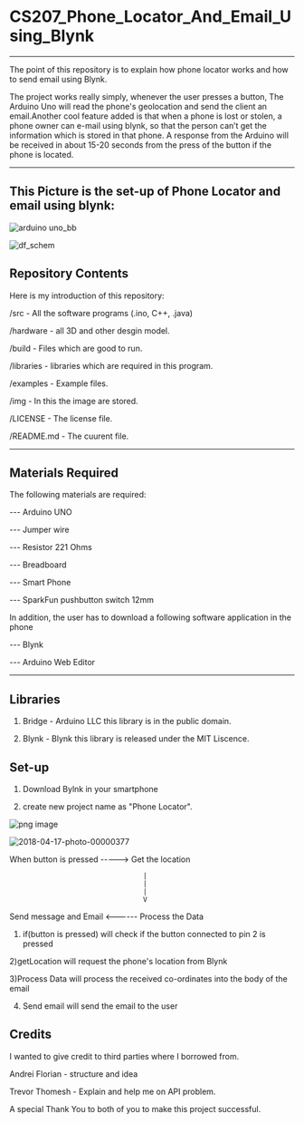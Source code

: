# CS207_Phone_Locator_And_Email_Using_Blynk
--------------------------------------------

The point of this repository is to explain how phone locator works and how to send email using Blynk. 

The project works really simply, whenever the user presses a button, The Arduino Uno will read the phone's geolocation and send the client an email.Another cool feature added  is that when a phone is lost or stolen, a phone owner can e-mail using blynk, so that the person can’t get the information which is stored in that phone. A response from the Arduino will be received in about 15-20 seconds from the press of the button if the phone is located.

**********************************************************************************************************************
This Picture is the set-up of Phone Locator and email using blynk:
----------------------------------------------------------------

![arduino uno_bb](https://user-images.githubusercontent.com/37346950/38885793-5c0b9f6e-4231-11e8-954d-40c0fafb2bed.jpg)



![df_schem](https://user-images.githubusercontent.com/37346950/38888536-27bc5b24-4239-11e8-9809-7a40fa1485b8.jpg)

















Repository Contents
--------------------
Here is my introduction  of this repository:

/src - All the software programs (.ino, C++, .java)

/hardware -  all 3D and other desgin model.

/build - Files which are good to run.

/libraries - libraries which are required in this program.

/examples - Example files.

/img - In this the image are stored. 

/LICENSE - The license file.

/README.md - The cuurent file.

***********************************************************************************************************************

Materials Required
-------------------

The following materials are required:

--- Arduino UNO 

--- Jumper wire 

--- Resistor 221 Ohms

--- Breadboard

--- Smart Phone 

--- SparkFun pushbutton switch 12mm

In addition, the user has to download a following software application in the phone

--- Blynk 

--- Arduino Web Editor 

**********************************************************************************************************************

Libraries
----------

1) Bridge - Arduino LLC this library is in the public domain.

2) Blynk - Blynk this library is released under the MIT Liscence.

Set-up
-------

1) Download Bylnk in your smartphone

2) create new project name as "Phone Locator".

![png image](https://user-images.githubusercontent.com/37346950/38886545-7f6fc104-4233-11e8-83f2-5681580f18ae.png)



![2018-04-17-photo-00000377](https://user-images.githubusercontent.com/37346950/38888999-8870adfc-423a-11e8-9ef8-1b7293098b00.jpg)




When button is pressed -----> Get the location 
      
                                     |
                                     | 
                                     |
                                     V
Send message and Email <------  Process the Data








1) if(button is pressed) will check if the button connected to pin 2 is pressed

2)getLocation will request the phone's location from Blynk

3)Process Data will process the received co-ordinates into the body of the email

4) Send email will send the email to the user


Credits
--------

I wanted to give  credit to  third parties where I borrowed from.

Andrei Florian - structure and idea

Trevor Thomesh - Explain and help me on API problem. 

A special Thank You to both of you to make this project successful.



